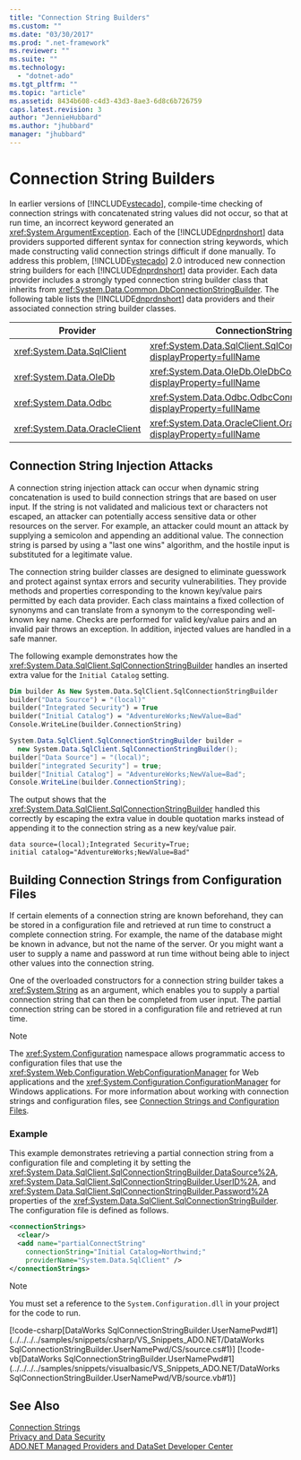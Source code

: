 ```yaml
---
title: "Connection String Builders"
ms.custom: ""
ms.date: "03/30/2017"
ms.prod: ".net-framework"
ms.reviewer: ""
ms.suite: ""
ms.technology: 
  - "dotnet-ado"
ms.tgt_pltfrm: ""
ms.topic: "article"
ms.assetid: 8434b608-c4d3-43d3-8ae3-6d8c6b726759
caps.latest.revision: 3
author: "JennieHubbard"
ms.author: "jhubbard"
manager: "jhubbard"
---
```

# Connection String Builders
In earlier versions of [!INCLUDE[vstecado](../../../../includes/vstecado-md.md)], compile-time checking of connection strings with concatenated string values did not occur, so that at run time, an incorrect keyword generated an <xref:System.ArgumentException>. Each of the [!INCLUDE[dnprdnshort](../../../../includes/dnprdnshort-md.md)] data providers supported different syntax for connection string keywords, which made constructing valid connection strings difficult if done manually. To address this problem, [!INCLUDE[vstecado](../../../../includes/vstecado-md.md)] 2.0 introduced new connection string builders for each [!INCLUDE[dnprdnshort](../../../../includes/dnprdnshort-md.md)] data provider. Each data provider includes a strongly typed connection string builder class that inherits from <xref:System.Data.Common.DbConnectionStringBuilder>. The following table lists the [!INCLUDE[dnprdnshort](../../../../includes/dnprdnshort-md.md)] data providers and their associated connection string builder classes.  
  
|Provider|ConnectionStringBuilder class|  
|--------------|-----------------------------------|  
|<xref:System.Data.SqlClient>|<xref:System.Data.SqlClient.SqlConnectionStringBuilder?displayProperty=fullName>|  
|<xref:System.Data.OleDb>|<xref:System.Data.OleDb.OleDbConnectionStringBuilder?displayProperty=fullName>|  
|<xref:System.Data.Odbc>|<xref:System.Data.Odbc.OdbcConnectionStringBuilder?displayProperty=fullName>|  
|<xref:System.Data.OracleClient>|<xref:System.Data.OracleClient.OracleConnectionStringBuilder?displayProperty=fullName>|  
  
## Connection String Injection Attacks  
 A connection string injection attack can occur when dynamic string concatenation is used to build connection strings that are based on user input. If the string is not validated and malicious text or characters not escaped, an attacker can potentially access sensitive data or other resources on the server. For example, an attacker could mount an attack by supplying a semicolon and appending an additional value. The connection string is parsed by using a "last one wins" algorithm, and the hostile input is substituted for a legitimate value.  
  
 The connection string builder classes are designed to eliminate guesswork and protect against syntax errors and security vulnerabilities. They provide methods and properties corresponding to the known key/value pairs permitted by each data provider. Each class maintains a fixed collection of synonyms and can translate from a synonym to the corresponding well-known key name. Checks are performed for valid key/value pairs and an invalid pair throws an exception. In addition, injected values are handled in a safe manner.  
  
 The following example demonstrates how the <xref:System.Data.SqlClient.SqlConnectionStringBuilder> handles an inserted extra value for the `Initial Catalog` setting.  
  
```vb  
Dim builder As New System.Data.SqlClient.SqlConnectionStringBuilder  
builder("Data Source") = "(local)"  
builder("Integrated Security") = True  
builder("Initial Catalog") = "AdventureWorks;NewValue=Bad"  
Console.WriteLine(builder.ConnectionString)  
```  
  
```csharp  
System.Data.SqlClient.SqlConnectionStringBuilder builder =  
  new System.Data.SqlClient.SqlConnectionStringBuilder();  
builder["Data Source"] = "(local)";  
builder["integrated Security"] = true;  
builder["Initial Catalog"] = "AdventureWorks;NewValue=Bad";  
Console.WriteLine(builder.ConnectionString);  
```  
  
 The output shows that the <xref:System.Data.SqlClient.SqlConnectionStringBuilder> handled this correctly by escaping the extra value in double quotation marks instead of appending it to the connection string as a new key/value pair.  
  
```  
data source=(local);Integrated Security=True;  
initial catalog="AdventureWorks;NewValue=Bad"  
```  
  
## Building Connection Strings from Configuration Files  
 If certain elements of a connection string are known beforehand, they can be stored in a configuration file and retrieved at run time to construct a complete connection string. For example, the name of the database might be known in advance, but not the name of the server. Or you might want a user to supply a name and password at run time without being able to inject other values into the connection string.  
  
 One of the overloaded constructors for a connection string builder takes a <xref:System.String> as an argument, which enables you to supply a partial connection string that can then be completed from user input. The partial connection string can be stored in a configuration file and retrieved at run time.  
  
> [!NOTE]
>  The <xref:System.Configuration> namespace allows programmatic access to configuration files that use the <xref:System.Web.Configuration.WebConfigurationManager> for Web applications and the <xref:System.Configuration.ConfigurationManager> for Windows applications. For more information about working with connection strings and configuration files, see [Connection Strings and Configuration Files](../../../../docs/framework/data/adonet/connection-strings-and-configuration-files.md).  
  
### Example  
 This example demonstrates retrieving a partial connection string from a configuration file and completing it by setting the <xref:System.Data.SqlClient.SqlConnectionStringBuilder.DataSource%2A>, <xref:System.Data.SqlClient.SqlConnectionStringBuilder.UserID%2A>, and <xref:System.Data.SqlClient.SqlConnectionStringBuilder.Password%2A> properties of the <xref:System.Data.SqlClient.SqlConnectionStringBuilder>. The configuration file is defined as follows.  
  
```xml  
<connectionStrings>  
  <clear/>  
  <add name="partialConnectString"   
    connectionString="Initial Catalog=Northwind;"  
    providerName="System.Data.SqlClient" />  
</connectionStrings>  
```  
  
> [!NOTE]
>  You must set a reference to the `System.Configuration.dll` in your project for the code to run.  
  
 [!code-csharp[DataWorks SqlConnectionStringBuilder.UserNamePwd#1](../../../../samples/snippets/csharp/VS_Snippets_ADO.NET/DataWorks SqlConnectionStringBuilder.UserNamePwd/CS/source.cs#1)]
 [!code-vb[DataWorks SqlConnectionStringBuilder.UserNamePwd#1](../../../../samples/snippets/visualbasic/VS_Snippets_ADO.NET/DataWorks SqlConnectionStringBuilder.UserNamePwd/VB/source.vb#1)]  
  
## See Also  
 [Connection Strings](../../../../docs/framework/data/adonet/connection-strings.md)   
 [Privacy and Data Security](../../../../docs/framework/data/adonet/privacy-and-data-security.md)   
 [ADO.NET Managed Providers and DataSet Developer Center](http://go.microsoft.com/fwlink/?LinkId=217917)
